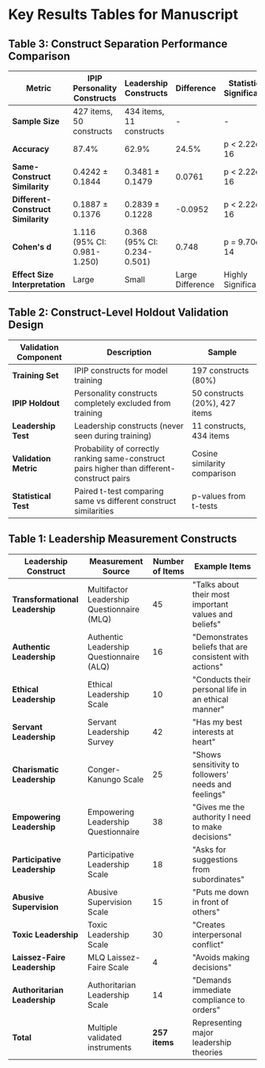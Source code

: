 # Key Results Tables for Manuscript

## Table 3: Construct Separation Performance Comparison

| Metric | IPIP Personality Constructs | Leadership Constructs | Difference | Statistical Significance |
|--------|---------------------------|----------------------|------------|------------------------|
| **Sample Size** | 427 items, 50 constructs | 434 items, 11 constructs | - | - |
| **Accuracy** | 87.4% | 62.9% | 24.5% | p < 2.22e-16 |
| **Same-Construct Similarity** | 0.4242 ± 0.1844 | 0.3481 ± 0.1479 | 0.0761 | p < 2.22e-16 |
| **Different-Construct Similarity** | 0.1887 ± 0.1376 | 0.2839 ± 0.1228 | -0.0952 | p < 2.22e-16 |
| **Cohen's d** | 1.116 (95% CI: 0.981-1.250) | 0.368 (95% CI: 0.234-0.501) | 0.748 | p = 9.70e-14 |
| **Effect Size Interpretation** | Large | Small | Large Difference | Highly Significant |

## Table 2: Construct-Level Holdout Validation Design

| Validation Component | Description | Sample |
|---------------------|-------------|---------|
| **Training Set** | IPIP constructs for model training | 197 constructs (80%) |
| **IPIP Holdout** | Personality constructs completely excluded from training | 50 constructs (20%), 427 items |
| **Leadership Test** | Leadership constructs (never seen during training) | 11 constructs, 434 items |
| **Validation Metric** | Probability of correctly ranking same-construct pairs higher than different-construct pairs | Cosine similarity comparison |
| **Statistical Test** | Paired t-test comparing same vs different construct similarities | p-values from t-tests |

## Table 1: Leadership Measurement Constructs

| Leadership Construct | Measurement Source | Number of Items | Example Items |
|---------------------|-------------------|-----------------|---------------|
| **Transformational Leadership** | Multifactor Leadership Questionnaire (MLQ) | 45 | "Talks about their most important values and beliefs" |
| **Authentic Leadership** | Authentic Leadership Questionnaire (ALQ) | 16 | "Demonstrates beliefs that are consistent with actions" |
| **Ethical Leadership** | Ethical Leadership Scale | 10 | "Conducts their personal life in an ethical manner" |
| **Servant Leadership** | Servant Leadership Survey | 42 | "Has my best interests at heart" |
| **Charismatic Leadership** | Conger-Kanungo Scale | 25 | "Shows sensitivity to followers' needs and feelings" |
| **Empowering Leadership** | Empowering Leadership Questionnaire | 38 | "Gives me the authority I need to make decisions" |
| **Participative Leadership** | Participative Leadership Scale | 18 | "Asks for suggestions from subordinates" |
| **Abusive Supervision** | Abusive Supervision Scale | 15 | "Puts me down in front of others" |
| **Toxic Leadership** | Toxic Leadership Scale | 30 | "Creates interpersonal conflict" |
| **Laissez-Faire Leadership** | MLQ Laissez-Faire Scale | 4 | "Avoids making decisions" |
| **Authoritarian Leadership** | Authoritarian Leadership Scale | 14 | "Demands immediate compliance to orders" |
| **Total** | Multiple validated instruments | **257 items** | Representing major leadership theories |